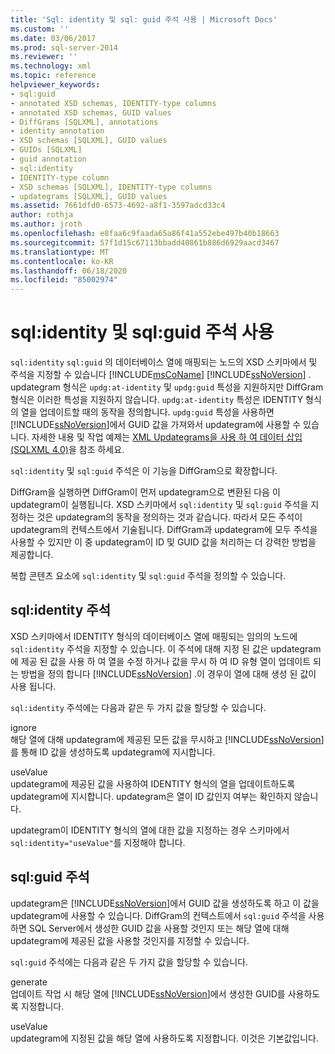 ```yaml
---
title: 'Sql: identity 및 sql: guid 주석 사용 | Microsoft Docs'
ms.custom: ''
ms.date: 03/06/2017
ms.prod: sql-server-2014
ms.reviewer: ''
ms.technology: xml
ms.topic: reference
helpviewer_keywords:
- sql:guid
- annotated XSD schemas, IDENTITY-type columns
- annotated XSD schemas, GUID values
- DiffGrams [SQLXML], annotations
- identity annotation
- XSD schemas [SQLXML], GUID values
- GUIDs [SQLXML]
- guid annotation
- sql:identity
- IDENTITY-type column
- XSD schemas [SQLXML], IDENTITY-type columns
- updategrams [SQLXML], GUID values
ms.assetid: 7661dfd0-6573-4692-a8f1-3597adcd33c4
author: rothja
ms.author: jroth
ms.openlocfilehash: e8faa6c9faada65a86f41a552ebe497b40b18663
ms.sourcegitcommit: 57f1d15c67113bbadd40861b886d6929aacd3467
ms.translationtype: MT
ms.contentlocale: ko-KR
ms.lasthandoff: 06/18/2020
ms.locfileid: "85002974"
---
```

# <a name="using-the-sqlidentity-and-sqlguid-annotations"></a>sql:identity 및 sql:guid 주석 사용
  `sql:identity` `sql:guid` 의 데이터베이스 열에 매핑되는 노드의 XSD 스키마에서 및 주석을 지정할 수 있습니다 [!INCLUDE[msCoName](../../includes/msconame-md.md)] [!INCLUDE[ssNoVersion](../../includes/ssnoversion-md.md)] . updategram 형식은 `updg:at-identity` 및 `updg:guid` 특성을 지원하지만 DiffGram 형식은 이러한 특성을 지원하지 않습니다. `updg:at-identity` 특성은 IDENTITY 형식의 열을 업데이트할 때의 동작을 정의합니다. `updg:guid` 특성을 사용하면 [!INCLUDE[ssNoVersion](../../includes/ssnoversion-md.md)]에서 GUID 값을 가져와서 updategram에 사용할 수 있습니다. 자세한 내용 및 작업 예제는 [XML Updategrams을 사용 하 여 데이터 삽입 &#40;SQLXML 4.0&#41;](../sqlxml-annotated-xsd-schemas-xpath-queries/updategrams/inserting-data-using-xml-updategrams-sqlxml-4-0.md)을 참조 하세요.  
  
 `sql:identity` 및 `sql:guid` 주석은 이 기능을 DiffGram으로 확장합니다.  
  
 DiffGram을 실행하면 DiffGram이 먼저 updategram으로 변환된 다음 이 updategram이 실행됩니다. XSD 스키마에서 `sql:identity` 및 `sql:guid` 주석을 지정하는 것은 updategram의 동작을 정의하는 것과 같습니다. 따라서 모든 주석이 updategram의 컨텍스트에서 기술됩니다. DiffGram과 updategram에 모두 주석을 사용할 수 있지만 이 중 updategram이 ID 및 GUID 값을 처리하는 더 강력한 방법을 제공합니다.  
  
 복합 콘텐츠 요소에 `sql:identity` 및 `sql:guid` 주석을 정의할 수 있습니다.  
  
## <a name="sqlidentity-annotation"></a>sql:identity 주석  
 XSD 스키마에서 IDENTITY 형식의 데이터베이스 열에 매핑되는 임의의 노드에 `sql:identity` 주석을 지정할 수 있습니다. 이 주석에 대해 지정 된 값은 updategram에 제공 된 값을 사용 하 여 열을 수정 하거나 값을 무시 하 여 ID 유형 열이 업데이트 되는 방법을 정의 합니다 [!INCLUDE[ssNoVersion](../../includes/ssnoversion-md.md)] .이 경우이 열에 대해 생성 된 값이 사용 됩니다.  
  
 `sql:identity` 주석에는 다음과 같은 두 가지 값을 할당할 수 있습니다.  
  
 ignore  
 해당 열에 대해 updategram에 제공된 모든 값을 무시하고 [!INCLUDE[ssNoVersion](../../includes/ssnoversion-md.md)]를 통해 ID 값을 생성하도록 updategram에 지시합니다.  
  
 useValue  
 updategram에 제공된 값을 사용하여 IDENTITY 형식의 열을 업데이트하도록 updategram에 지시합니다. updategram은 열이 ID 값인지 여부는 확인하지 않습니다.  
  
 updategram이 IDENTITY 형식의 열에 대한 값을 지정하는 경우 스키마에서 `sql:identity="useValue"`를 지정해야 합니다.  
  
## <a name="sqlguid-annotation"></a>sql:guid 주석  
 updategram은 [!INCLUDE[ssNoVersion](../../includes/ssnoversion-md.md)]에서 GUID 값을 생성하도록 하고 이 값을 updategram에 사용할 수 있습니다. DiffGram의 컨텍스트에서 `sql:guid` 주석을 사용하면 SQL Server에서 생성한 GUID 값을 사용할 것인지 또는 해당 열에 대해 updategram에 제공된 값을 사용할 것인지를 지정할 수 있습니다.  
  
 `sql:guid` 주석에는 다음과 같은 두 가지 값을 할당할 수 있습니다.  
  
 generate  
 업데이트 작업 시 해당 열에 [!INCLUDE[ssNoVersion](../../includes/ssnoversion-md.md)]에서 생성한 GUID를 사용하도록 지정합니다.  
  
 useValue  
 updategram에 지정된 값을 해당 열에 사용하도록 지정합니다. 이것은 기본값입니다.  
  
  
